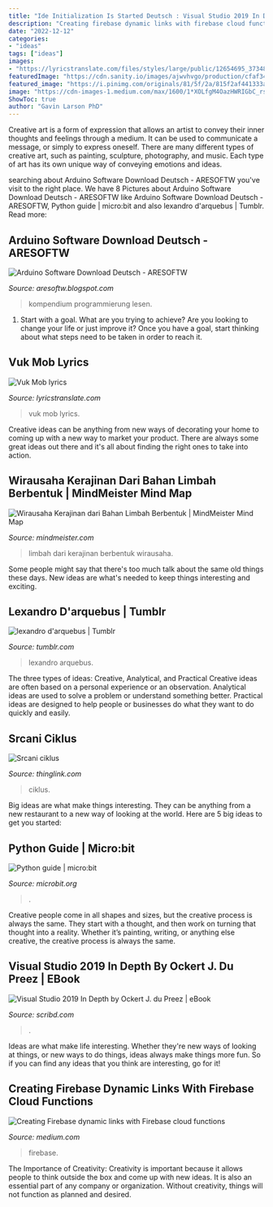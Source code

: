 ```yaml
---
title: "Ide Initialization Is Started Deutsch : Visual Studio 2019 In Depth By Ockert J. Du Preez"
description: "Creating firebase dynamic links with firebase cloud functions"
date: "2022-12-12"
categories:
- "ideas"
tags: ["ideas"]
images:
- "https://lyricstranslate.com/files/styles/large/public/12654695_373482336155601_4943222080692081726_n.jpg?itok=Or3YQ4PM"
featuredImage: "https://cdn.sanity.io/images/ajwvhvgo/production/cfaf34d6fb5a6fa35046d920df5fee525f55101b-884x442.jpg?q=95"
featured_image: "https://i.pinimg.com/originals/81/5f/2a/815f2af441333a4ebb3c67b3b84b38ce.png"
image: "https://cdn-images-1.medium.com/max/1600/1*XOLfgM4OazHWRIGbC_rs2Q.png"
ShowToc: true
author: "Gavin Larson PhD"
---
```



Creative art is a form of expression that allows an artist to convey their inner thoughts and feelings through a medium. It can be used to communicate a message, or simply to express oneself. There are many different types of creative art, such as painting, sculpture, photography, and music. Each type of art has its own unique way of conveying emotions and ideas.

	

		
searching about Arduino Software Download Deutsch - ARESOFTW you've visit to the right place. We have 8 Pictures about Arduino Software Download Deutsch - ARESOFTW like Arduino Software Download Deutsch - ARESOFTW, Python guide | micro:bit and also lexandro d&#039;arquebus | Tumblr. Read more:
		
    
## Arduino Software Download Deutsch - ARESOFTW

<img loading=lazy src="https://i.pinimg.com/originals/81/5f/2a/815f2af441333a4ebb3c67b3b84b38ce.png" onerror="this.onerror=null;this.src='https://tse4.mm.bing.net/th?id=OIP.HsbR70FOCqArTSirRzuSSQAAAA&amp;pid=15.1';" alt="Arduino Software Download Deutsch - ARESOFTW">

_Source: aresoftw.blogspot.com_

>kompendium programmierung lesen. 

	

1. Start with a goal. What are you trying to achieve? Are you looking to change your life or just improve it? Once you have a goal, start thinking about what steps need to be taken in order to reach it.

    
## Vuk Mob Lyrics

<img loading=lazy src="https://lyricstranslate.com/files/styles/large/public/12654695_373482336155601_4943222080692081726_n.jpg?itok=Or3YQ4PM" onerror="this.onerror=null;this.src='https://tse4.mm.bing.net/th?id=OIP.NbspM3vW4RIuI0VRD0x8aQAAAA&amp;pid=15.1';" alt="Vuk Mob lyrics">

_Source: lyricstranslate.com_

>vuk mob lyrics. 

	

Creative ideas can be anything from new ways of decorating your home to coming up with a new way to market your product. There are always some great ideas out there and it's all about finding the right ones to take into action.

    
## Wirausaha Kerajinan Dari Bahan Limbah Berbentuk | MindMeister Mind Map

<img loading=lazy src="https://www.mindmeister.com/image/xlarge/1771885041/mind-map-wirausaha-kerajinan-dari-bahan-limbah-berbentuk-bangun-ruang.png" onerror="this.onerror=null;this.src='https://tse4.mm.bing.net/th?id=OIP.0z8OPyPXlBQwduQ6XHVeEQHaEH&amp;pid=15.1';" alt="Wirausaha Kerajinan dari Bahan Limbah Berbentuk | MindMeister Mind Map">

_Source: mindmeister.com_

>limbah dari kerajinan berbentuk wirausaha. 

	

Some people might say that there's too much talk about the same old things these days. New ideas are what's needed to keep things interesting and exciting.

    
## Lexandro D&#039;arquebus | Tumblr

<img loading=lazy src="https://66.media.tumblr.com/61cfbecb3f7ac8e5e98e0f0daed2356e/tumblr_pn9rk3UOum1u19hiso3_500.jpg" onerror="this.onerror=null;this.src='https://tse3.mm.bing.net/th?id=OIP.sOr1BP-NTc278QxHZ6hl3QHaI8&amp;pid=15.1';" alt="lexandro d&#039;arquebus | Tumblr">

_Source: tumblr.com_

>lexandro arquebus. 

	

The three types of ideas: Creative, Analytical, and Practical
Creative ideas are often based on a personal experience or an observation. Analytical ideas are used to solve a problem or understand something better. Practical ideas are designed to help people or businesses do what they want to do quickly and easily.

    
## Srcani Ciklus

<img loading=lazy src="http://cdn.thinglink.me/api/image/951886512520167426/1024/10/scaletowidth/0/0/1/1/false/true?wait=true" onerror="this.onerror=null;this.src='https://tse4.mm.bing.net/th?id=OIP.z260MjSdFj1ak8DLwLNkKgHaFj&amp;pid=15.1';" alt="Srcani ciklus">

_Source: thinglink.com_

>ciklus. 

	

Big ideas are what make things interesting. They can be anything from a new restaurant to a new way of looking at the world. Here are 5 big ideas to get you started: 

    
## Python Guide | Micro:bit

<img loading=lazy src="https://cdn.sanity.io/images/ajwvhvgo/production/cfaf34d6fb5a6fa35046d920df5fee525f55101b-884x442.jpg?q=95" onerror="this.onerror=null;this.src='https://tse4.mm.bing.net/th?id=OIP.NmCB_Pg6CpGLEIQk5DBqTAHaDt&amp;pid=15.1';" alt="Python guide | micro:bit">

_Source: microbit.org_

>. 

	

Creative people come in all shapes and sizes, but the creative process is always the same. They start with a thought, and then work on turning that thought into a reality. Whether it’s painting, writing, or anything else creative, the creative process is always the same.

    
## Visual Studio 2019 In Depth By Ockert J. Du Preez | EBook

<img loading=lazy src="https://imgv2-2-f.scribdassets.com/img/word_document/423808515/original/9c7c637b00/1618865523?v=1" onerror="this.onerror=null;this.src='https://tse2.mm.bing.net/th?id=OIP.3-3Qf8JApIDSkv-mEBO2lwHaJV&amp;pid=15.1';" alt="Visual Studio 2019 In Depth by Ockert J. du Preez | eBook">

_Source: scribd.com_

>. 

	

Ideas are what make life interesting. Whether they're new ways of looking at things, or new ways to do things, ideas always make things more fun. So if you can find any ideas that you think are interesting, go for it!

    
## Creating Firebase Dynamic Links With Firebase Cloud Functions

<img loading=lazy src="https://cdn-images-1.medium.com/max/1600/1*XOLfgM4OazHWRIGbC_rs2Q.png" onerror="this.onerror=null;this.src='https://tse3.mm.bing.net/th?id=OIP.CGco3Y0F-z6ENLcNQ2slFgHaD4&amp;pid=15.1';" alt="Creating Firebase dynamic links with Firebase cloud functions">

_Source: medium.com_

>firebase. 

	

The Importance of Creativity:
Creativity is important because it allows people to think outside the box and come up with new ideas. It is also an essential part of any company or organization. Without creativity, things will not function as planned and desired.

